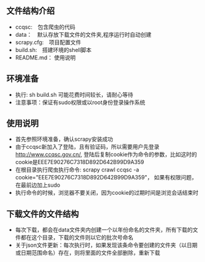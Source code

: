 ## 文件结构介绍
* ccqsc:　包含爬虫的代码
* data：　默认存放下载文件的文件夹,程序运行时自动创建
* scrapy.cfg:　项目配置文件
* build.sh:　搭建环境的shell脚本
* README.md： 使用说明

## 环境准备
* 执行: sh build.sh 可能花费时间较长，请耐心等待
* 注意事项：保证有sudo权限或以root身份登录操作系统

## 使用说明
* 首先参照环境准备，确认scrapy安装成功
* 由于ccqsc新加入了登陆，且有验证码，所以需要用户先登录 http://www.ccqsc.gov.cn/, 登陆后复制cookie作为命令的参数，比如这时的cookie是EEE7E90276C7318D892D642B99D9A359
* 在根目录执行爬虫执行命令: scrapy crawl ccqsc -a cookie="EEE7E90276C7318D892D642B99D9A359"， 如果有权限问题，在最前边加上sudo
* 执行命令的时候，浏览器不要关闭，因为cookie的过期时间是浏览会话结束时

## 下载文件的文件结构
* 每次下载，都会在data文件夹内创建一个以年份命名的文件夹，所有下载的文件都在这个目录，下载的文件则以它的批次号命名
* 关于json文件更新：每次执行时，如果发现该条命令要创建的文件夹（以日期或日期范围命名）存在，则将里面的文件全部删除，重新下载

